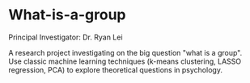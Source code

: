 # What-is-a-group

Principal Investigator: Dr. Ryan Lei

A research project investigating on the big question "what is a group".  
Use classic machine learning techniques (k-means clustering, LASSO regression, PCA) to explore theoretical questions in psychology. 

